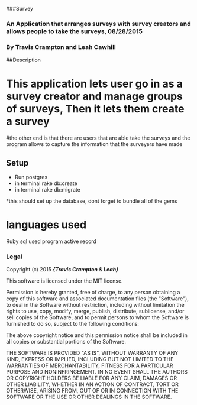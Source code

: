 ###Survey

### An Application that arranges surveys with survey creators and allows people to take the surveys, 08/28/2015

### By Travis Crampton and Leah Cawhill

##Description

# This application lets user go in as a survey creator and manage groups of surveys, Then it lets them create a survey
#the other end is that there are users that are able take the surveys and the program allows to capture the information that the surveyers have made

## Setup

* Run postgres
* in terminal rake db:create
* in terminal rake db:migrate

*this should set up the database, dont forget to bundle all of the gems


# languages used

Ruby sql
used program active record

### Legal


Copyright (c) 2015 **_{Travis Crampton & Leah}_**

This software is licensed under the MIT license.

Permission is hereby granted, free of charge, to any person obtaining a copy
of this software and associated documentation files (the "Software"), to deal
in the Software without restriction, including without limitation the rights
to use, copy, modify, merge, publish, distribute, sublicense, and/or sell
copies of the Software, and to permit persons to whom the Software is
furnished to do so, subject to the following conditions:

The above copyright notice and this permission notice shall be included in
all copies or substantial portions of the Software.

THE SOFTWARE IS PROVIDED "AS IS", WITHOUT WARRANTY OF ANY KIND, EXPRESS OR
IMPLIED, INCLUDING BUT NOT LIMITED TO THE WARRANTIES OF MERCHANTABILITY,
FITNESS FOR A PARTICULAR PURPOSE AND NONINFRINGEMENT. IN NO EVENT SHALL THE
AUTHORS OR COPYRIGHT HOLDERS BE LIABLE FOR ANY CLAIM, DAMAGES OR OTHER
LIABILITY, WHETHER IN AN ACTION OF CONTRACT, TORT OR OTHERWISE, ARISING FROM,
OUT OF OR IN CONNECTION WITH THE SOFTWARE OR THE USE OR OTHER DEALINGS IN
THE SOFTWARE.
